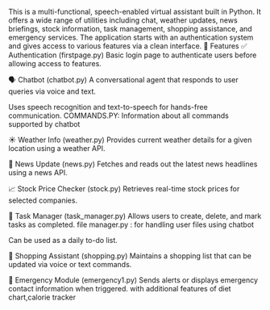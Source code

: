 This is a multi-functional, speech-enabled virtual assistant built in Python. It offers a wide range of utilities including chat, weather updates, news briefings, stock information, task management, shopping assistance, and emergency services. The application starts with an authentication system and gives access to various features via a clean interface.
🚀 Features
✅ Authentication (firstpage.py)
Basic login page to authenticate users before allowing access to features.

🗣️ Chatbot (chatbot.py)
A conversational agent that responds to user queries via voice and text.

Uses speech recognition and text-to-speech for hands-free communication.
COMMANDS.PY: Information about all commands supported by chatbot 

☀️ Weather Info (weather.py)
Provides current weather details for a given location using a weather API.

📰 News Update (news.py)
Fetches and reads out the latest news headlines using a news API.

📈 Stock Price Checker (stock.py)
Retrieves real-time stock prices for selected companies.

📝 Task Manager (task_manager.py)
Allows users to create, delete, and mark tasks as completed.
file manager.py : for handling user files using chatbot

Can be used as a daily to-do list.

🛒 Shopping Assistant (shopping.py)
Maintains a shopping list that can be updated via voice or text commands.

🚨 Emergency Module (emergency1.py)
Sends alerts or displays emergency contact information when triggered.
with additional features of diet chart,calorie tracker
